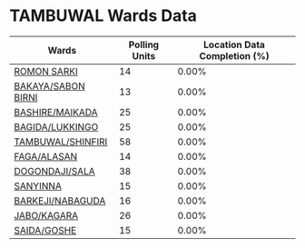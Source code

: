 
# TAMBUWAL Wards Data

| Wards | Polling Units | Location Data Completion (%) |
| ---- | ----- | ------- |
| [ROMON SARKI](./wards/19092-romon-sarki) | 14 | 0.00% |
| [BAKAYA/SABON BIRNI](./wards/19093-bakaya/sabon-birni) | 13 | 0.00% |
| [BASHIRE/MAIKADA](./wards/19094-bashire/maikada) | 25 | 0.00% |
| [BAGIDA/LUKKINGO](./wards/19095-bagida/lukkingo) | 25 | 0.00% |
| [TAMBUWAL/SHINFIRI](./wards/19096-tambuwal/shinfiri) | 58 | 0.00% |
| [FAGA/ALASAN](./wards/19097-faga/alasan) | 14 | 0.00% |
| [DOGONDAJI/SALA](./wards/19098-dogondaji/sala) | 38 | 0.00% |
| [SANYINNA](./wards/19099-sanyinna) | 15 | 0.00% |
| [BARKEJI/NABAGUDA](./wards/19100-barkeji/nabaguda) | 16 | 0.00% |
| [JABO/KAGARA](./wards/19101-jabo/kagara) | 26 | 0.00% |
| [SAIDA/GOSHE](./wards/19102-saida/goshe) | 15 | 0.00% |




